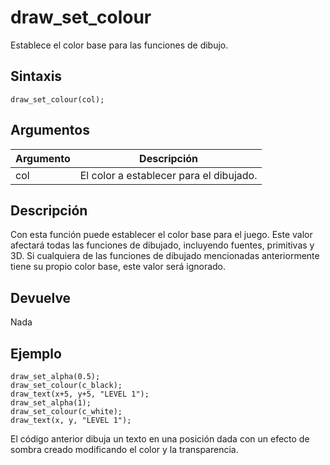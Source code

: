# draw_set_colour

Establece el color base para las funciones de dibujo.

## Sintaxis

  
```gml  
draw_set_colour(col);  
```  

## Argumentos

Argumento|Descripción|  
---|---|  
col|El color a establecer para el dibujado.|  

## Descripción

Con esta función puede establecer el color base para el juego. Este valor afectará todas las funciones de dibujado, incluyendo fuentes, primitivas y 3D. Si cualquiera de las funciones de dibujado mencionadas anteriormente tiene su propio color base, este valor será ignorado.

## Devuelve

Nada

## Ejemplo

  
```gml  
draw_set_alpha(0.5);  
draw_set_colour(c_black);  
draw_text(x+5, y+5, "LEVEL 1");  
draw_set_alpha(1);  
draw_set_colour(c_white);  
draw_text(x, y, "LEVEL 1");  
```  
El código anterior dibuja un texto en una posición dada con un efecto de sombra creado modificando el color y la transparencia.
